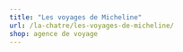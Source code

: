 ```yaml
---
title: "Les voyages de Micheline"
url: /la-chatre/les-voyages-de-micheline/
shop: agence de voyage
---
```

